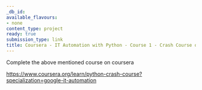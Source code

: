 ```yaml
---
_db_id:
available_flavours:
- none
content_type: project
ready: true
submission_type: link
title: Coursera - IT Automation with Python - Course 1 - Crash Course on Python
---
```


Complete the above mentioned course on coursera

https://www.coursera.org/learn/python-crash-course?specialization=google-it-automation